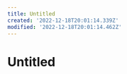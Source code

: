 ```yaml
---
title: Untitled
created: '2022-12-18T20:01:14.339Z'
modified: '2022-12-18T20:01:14.462Z'
---
```


# Untitled
